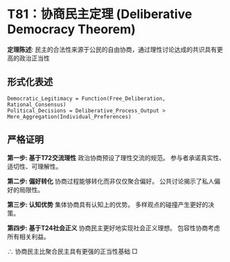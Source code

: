 # T81：协商民主定理 (Deliberative Democracy Theorem)

**定理陈述**: 民主的合法性来源于公民的自由协商，通过理性讨论达成的共识具有更高的政治正当性

## 形式化表述
```
Democratic_Legitimacy = Function(Free_Deliberation, Rational_Consensus)
Political_Decisions = Deliberative_Process_Output > Mere_Aggregation(Individual_Preferences)
```

## 严格证明

**第一步: 基于T72交流理性**
政治协商预设了理性交流的规范。
参与者承诺真实性、适切性、可理解性。

**第二步: 偏好转化**
协商过程能够转化而非仅仅聚合偏好。
公共讨论揭示了私人偏好的局限性。

**第三步: 认知优势**
集体协商具有认知上的优势。
多样观点的碰撞产生更好的决策。

**第四步: 基于T24社会正义**
协商民主更好地实现社会正义理想。
包容性协商考虑所有相关利益。

∴ 协商民主比聚合民主具有更强的正当性基础 □